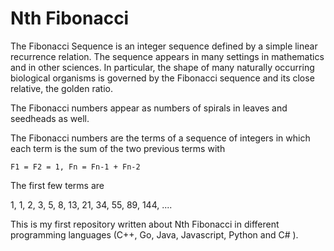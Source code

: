 
# Nth Fibonacci

The Fibonacci Sequence is an integer sequence defined by a simple linear recurrence relation. The sequence appears in many settings in mathematics and in other sciences. In particular, the shape of many naturally occurring biological organisms is governed by the Fibonacci sequence and its close relative, the golden ratio.

The Fibonacci numbers appear as numbers of spirals in leaves and seedheads as well.

The Fibonacci numbers are the terms of a sequence of integers in which each term is the sum of the two previous terms with

    F1 = F2 = 1, Fn = Fn-1 + Fn-2

The first few terms are

1, 1, 2, 3, 5, 8, 13, 21, 34, 55, 89, 144, ....

This is my first repository written about Nth Fibonacci in different programming languages (C++, Go, Java, Javascript, Python and C# ).
